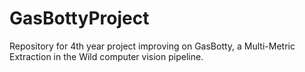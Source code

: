 # GasBottyProject
Repository for 4th year project improving on GasBotty, a Multi-Metric Extraction in the Wild computer vision pipeline.
